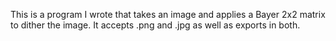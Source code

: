 This is a program I wrote that takes an image and applies a Bayer 2x2 matrix to dither the image. It accepts .png and .jpg as well as exports in both.
